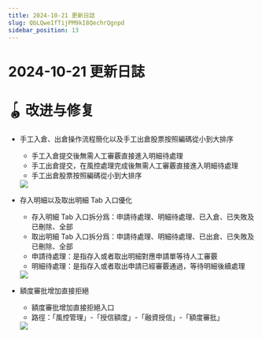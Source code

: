 ```yaml
---
title: 2024-10-21 更新日誌
slug: QbLQweIfTijPM9kI8QechrQgnpd
sidebar_position: 13
---
```



# 2024-10-21 更新日誌

# 🪀 改进与修复

- 手工入倉、出倉操作流程簡化以及手工出倉股票按照編碼從小到大排序
    - 手工入倉提交後無需人工審覈直接進入明細待處理
    - 手工出倉提交，在風控處理完成後無需人工審覈直接進入明細待處理
    - 手工出倉股票按照編碼從小到大排序
    <img src="/assets/OHB4byiezoaYQXxrf6ocvh9InKf.png" src-width="1312" src-height="1600" align="center"/>

- 存入明細以及取出明細 Tab 入口優化
    - 存入明細 Tab 入口拆分爲：申請待處理、明細待處理、已入倉、已失敗及已刪除、全部
    - 取出明細 Tab 入口拆分爲：申請待處理、明細待處理、已出倉、已失敗及已刪除、全部
    - 申請待處理：是指存入或者取出明細對應申請單等待人工審覈
    - 明細待處理：是指存入或者取出申請已經審覈通過，等待明細後續處理
    <img src="/assets/SxM7bapIhoGW8jxSDw6cXgUFnOG.png" src-width="2326" src-height="1310" align="center"/>

- 額度審批增加直接拒絕
    - 額度審批增加直接拒絕入口
    - 路徑：「風控管理」-「授信額度」-「融資授信」-「額度審批」
    <img src="/assets/IX2VbVgvOo929GxhnENcIv9onne.png" src-width="3326" src-height="1618" align="center"/>

